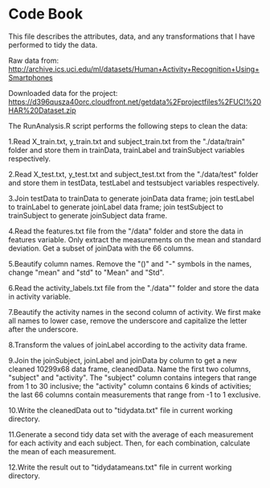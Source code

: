 # Code Book
This file describes the attributes, data, and any transformations that I have performed to tidy the data. 

Raw data from:
http://archive.ics.uci.edu/ml/datasets/Human+Activity+Recognition+Using+Smartphones

Downloaded data for the project:
https://d396qusza40orc.cloudfront.net/getdata%2Fprojectfiles%2FUCI%20HAR%20Dataset.zip

The RunAnalysis.R script performs the following steps to clean the data:

1.Read X_train.txt, y_train.txt and subject_train.txt from the "./data/train" folder and store them in trainData, trainLabel and trainSubject variables respectively.

2.Read X_test.txt, y_test.txt and subject_test.txt from the "./data/test" folder and store them in testData, testLabel and testsubject variables respectively.

3.Join testData to trainData to generate joinData data frame; join testLabel to trainLabel to generate joinLabel data frame; join testSubject to trainSubject to generate joinSubject data frame.

4.Read the features.txt file from the "/data" folder and store the data in features variable. Only extract the measurements on the mean and standard deviation. Get a subset of joinData with the 66 columns.

5.Beautify column names. Remove the "()" and "-" symbols in the names, change "mean" and "std" to "Mean" and "Std".

6.Read the activity_labels.txt file from the "./data"" folder and store the data in activity variable.

7.Beautify the activity names in the second column of activity. We first make all names to lower case, remove the underscore and capitalize the letter after the underscore.

8.Transform the values of joinLabel according to the activity data frame.

9.Join the joinSubject, joinLabel and joinData by column to get a new cleaned 10299x68 data frame, cleanedData. Name the first two columns, "subject" and "activity". The "subject" column contains integers that range from 1 to 30 inclusive; the "activity" column contains 6 kinds of activities; the last 66 columns contain measurements that range from -1 to 1 exclusive.

10.Write the cleanedData out to "tidydata.txt" file in current working directory.

11.Generate a second tidy data set with the average of each measurement for each activity and each subject. Then, for each combination, calculate the mean of each measurement. 

12.Write the result out to "tidydatameans.txt" file in current working directory. 

